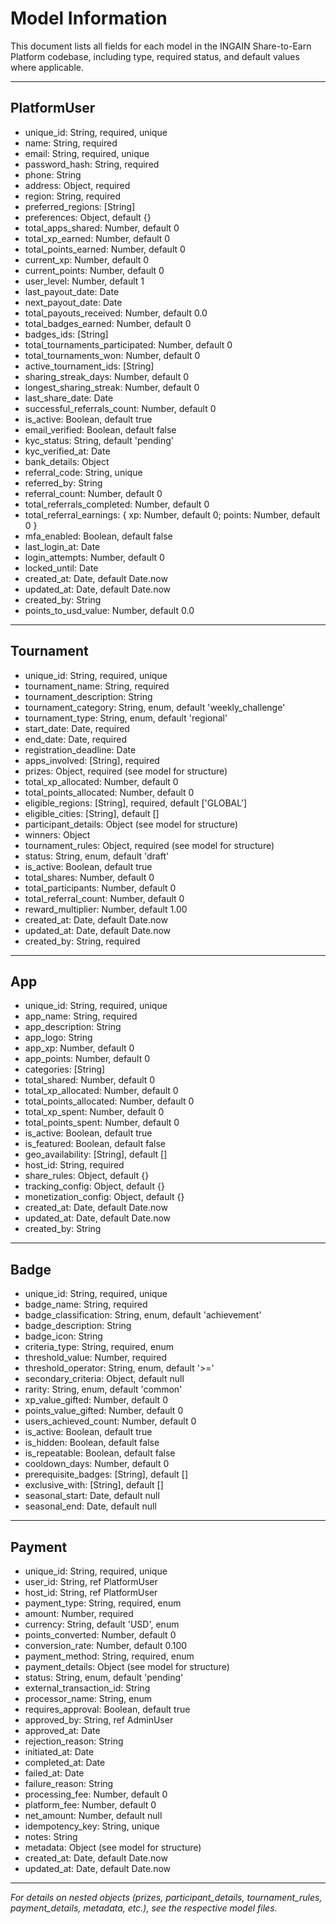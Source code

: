 # Model Information

This document lists all fields for each model in the INGAIN Share-to-Earn Platform codebase, including type, required status, and default values where applicable.

---

## PlatformUser
- unique_id: String, required, unique
- name: String, required
- email: String, required, unique
- password_hash: String, required
- phone: String
- address: Object, required
- region: String, required
- preferred_regions: [String]
- preferences: Object, default {}
- total_apps_shared: Number, default 0
- total_xp_earned: Number, default 0
- total_points_earned: Number, default 0
- current_xp: Number, default 0
- current_points: Number, default 0
- user_level: Number, default 1
- last_payout_date: Date
- next_payout_date: Date
- total_payouts_received: Number, default 0.0
- total_badges_earned: Number, default 0
- badges_ids: [String]
- total_tournaments_participated: Number, default 0
- total_tournaments_won: Number, default 0
- active_tournament_ids: [String]
- sharing_streak_days: Number, default 0
- longest_sharing_streak: Number, default 0
- last_share_date: Date
- successful_referrals_count: Number, default 0
- is_active: Boolean, default true
- email_verified: Boolean, default false
- kyc_status: String, default 'pending'
- kyc_verified_at: Date
- bank_details: Object
- referral_code: String, unique
- referred_by: String
- referral_count: Number, default 0
- total_referrals_completed: Number, default 0
- total_referral_earnings: { xp: Number, default 0; points: Number, default 0 }
- mfa_enabled: Boolean, default false
- last_login_at: Date
- login_attempts: Number, default 0
- locked_until: Date
- created_at: Date, default Date.now
- updated_at: Date, default Date.now
- created_by: String
- points_to_usd_value: Number, default 0.0

---

## Tournament
- unique_id: String, required, unique
- tournament_name: String, required
- tournament_description: String
- tournament_category: String, enum, default 'weekly_challenge'
- tournament_type: String, enum, default 'regional'
- start_date: Date, required
- end_date: Date, required
- registration_deadline: Date
- apps_involved: [String], required
- prizes: Object, required (see model for structure)
- total_xp_allocated: Number, default 0
- total_points_allocated: Number, default 0
- eligible_regions: [String], required, default ['GLOBAL']
- eligible_cities: [String], default []
- participant_details: Object (see model for structure)
- winners: Object
- tournament_rules: Object, required (see model for structure)
- status: String, enum, default 'draft'
- is_active: Boolean, default true
- total_shares: Number, default 0
- total_participants: Number, default 0
- total_referral_count: Number, default 0
- reward_multiplier: Number, default 1.00
- created_at: Date, default Date.now
- updated_at: Date, default Date.now
- created_by: String, required

---

## App
- unique_id: String, required, unique
- app_name: String, required
- app_description: String
- app_logo: String
- app_xp: Number, default 0
- app_points: Number, default 0
- categories: [String]
- total_shared: Number, default 0
- total_xp_allocated: Number, default 0
- total_points_allocated: Number, default 0
- total_xp_spent: Number, default 0
- total_points_spent: Number, default 0
- is_active: Boolean, default true
- is_featured: Boolean, default false
- geo_availability: [String], default []
- host_id: String, required
- share_rules: Object, default {}
- tracking_config: Object, default {}
- monetization_config: Object, default {}
- created_at: Date, default Date.now
- updated_at: Date, default Date.now
- created_by: String

---

## Badge
- unique_id: String, required, unique
- badge_name: String, required
- badge_classification: String, enum, default 'achievement'
- badge_description: String
- badge_icon: String
- criteria_type: String, required, enum
- threshold_value: Number, required
- threshold_operator: String, enum, default '>='
- secondary_criteria: Object, default null
- rarity: String, enum, default 'common'
- xp_value_gifted: Number, default 0
- points_value_gifted: Number, default 0
- users_achieved_count: Number, default 0
- is_active: Boolean, default true
- is_hidden: Boolean, default false
- is_repeatable: Boolean, default false
- cooldown_days: Number, default 0
- prerequisite_badges: [String], default []
- exclusive_with: [String], default []
- seasonal_start: Date, default null
- seasonal_end: Date, default null

---

## Payment
- unique_id: String, required, unique
- user_id: String, ref PlatformUser
- host_id: String, ref PlatformUser
- payment_type: String, required, enum
- amount: Number, required
- currency: String, default 'USD', enum
- points_converted: Number, default 0
- conversion_rate: Number, default 0.100
- payment_method: String, required, enum
- payment_details: Object (see model for structure)
- status: String, enum, default 'pending'
- external_transaction_id: String
- processor_name: String, enum
- requires_approval: Boolean, default true
- approved_by: String, ref AdminUser
- approved_at: Date
- rejection_reason: String
- initiated_at: Date
- completed_at: Date
- failed_at: Date
- failure_reason: String
- processing_fee: Number, default 0
- platform_fee: Number, default 0
- net_amount: Number, default null
- idempotency_key: String, unique
- notes: String
- metadata: Object (see model for structure)
- created_at: Date, default Date.now
- updated_at: Date, default Date.now

---

*For details on nested objects (prizes, participant_details, tournament_rules, payment_details, metadata, etc.), see the respective model files.*
